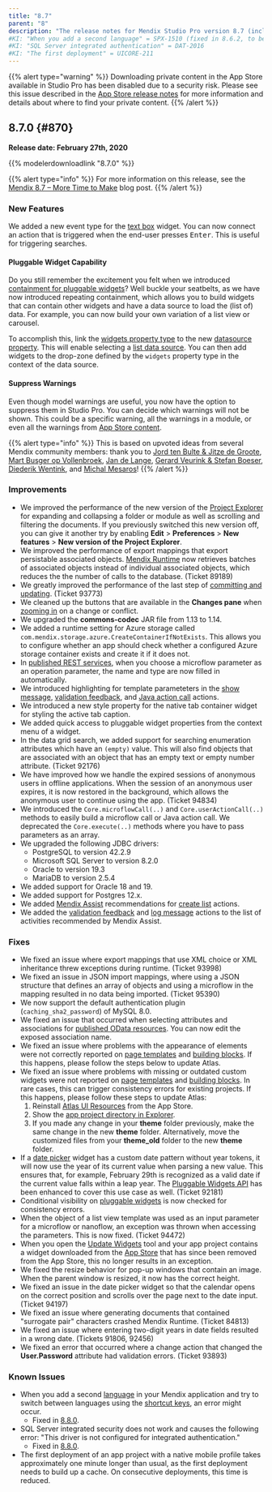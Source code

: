 ```yaml
---
title: "8.7"
parent: "8"
description: "The release notes for Mendix Studio Pro version 8.7 (including all patches) with details on new features, bug fixes, and known issues."
#KI: "When you add a second language" = SPX-1510 (fixed in 8.6.2, to be fixed in 8.8.0)
#KI: "SQL Server integrated authentication" = DAT-2016
#KI: "The first deployment" = UICORE-211
---
```


{{% alert type="warning" %}}
Downloading private content in the App Store available in Studio Pro has been disabled due to a security risk. Please see this issue described in the [App Store release notes](../app-store/index#private-fix) for more information and details about where to find your private content.
{{% /alert %}}

## 8.7.0 {#870}

**Release date: February 27th, 2020**

{{% modelerdownloadlink "8.7.0" %}}

{{% alert type="info" %}}
For more information on this release, see the [Mendix 8.7 – More Time to Make](https://www.mendix.com/blog/mendix-8-7-more-time-to-make/) blog post.
{{% /alert %}}

### New Features

We added a new event type for the [text box](/refguide/text-box) widget. You can now connect an action that is triggered when the end-user presses <kbd>Enter</kbd>. This is useful for triggering searches.

#### Pluggable Widget Capability

Do you still remember the excitement you felt when we introduced [containment for pluggable widgets](8.3#pluggable)? Well buckle your seatbelts, as we have now introduced repeating containment, which allows you to build widgets that can contain other widgets and have a data source to load the (list of) data. For example, you can now build your own variation of a list view or carousel.

To accomplish this, link the [widgets property type](/apidocs-mxsdk/apidocs/client-apis-for-pluggable-widgets#listvalue) to the new [datasource property](/apidocs-mxsdk/apidocs/property-types-pluggable-widgets#datasource). This will enable selecting a [list data source](/refguide/data-sources#list-widgets). You can then add widgets to the drop-zone defined by the `widgets` property type in the context of the data source.

#### Suppress Warnings

Even though model warnings are useful, you now have the option to suppress them in Studio Pro. You can decide which warnings will not be shown. This could be a specific warning, all the warnings in a module, or even all the warnings from [App Store content](/appstore/general/app-store-content).

{{% alert type="info" %}}
This is based on upvoted ideas from several Mendix community members: thank you to [Jord ten Bulte & Jitze de Groote](https://forum.mendixcloud.com/link/ideas/1282), [Mart Busger op Vollenbroek](https://forum.mendixcloud.com/link/ideas/1466), [Jan de Lange](https://forum.mendixcloud.com/link/ideas/1374), [Gerard Veurink & Stefan Boeser](https://forum.mendixcloud.com/link/ideas/213), [Diederik Wentink](https://forum.mendixcloud.com/link/ideas/399), and [Michal Mesaros](https://forum.mendixcloud.com/link/ideas/1643)!
{{% /alert %}}

### Improvements

* We improved the performance of the new version of the [Project Explorer](/refguide/preferences-dialog#new-project-explorer) for expanding and collapsing a folder or module as well as scrolling and filtering the documents. If you previously switched this new version off, you can give it another try by enabling **Edit** > **Preferences** > **New features** > **New version of the Project Explorer**.
* We improved the performance of export mappings that export persistable associated objects. [Mendix Runtime](/refguide/runtime) now retrieves batches of associated objects instead of individual associated objects, which reduces the the number of calls to the database. (Ticket 89189)
* We greatly improved the performance of the last step of [committing  and updating](/refguide/collaborative-development). (Ticket 93773)
* We cleaned up the buttons that are available in the **Changes pane** when [zooming in](/refguide/changes-pane#zoomed-in-level) on a change or conflict.
* We upgraded the **commons-codec** JAR file from 1.13 to 1.14.
* We added a runtime setting for Azure storage called `com.mendix.storage.azure.CreateContainerIfNotExists`. This allows you to configure whether an app should check whether a configured Azure storage container exists and create it if it does not.
* In [published REST services](/refguide/published-rest-service), when you choose a microflow parameter as an operation parameter, the name and type are now filled in automatically.
* We introduced highlighting for template parameteters in the [show message](/refguide/show-message), [validation feedback](/refguide/validation-feedback), and [Java action call](/refguide/java-action-call) actions.
* We introduced a new style property for the native tab container widget for styling the active tab caption.
* We added quick access to pluggable widget properties from the context menu of a widget.
* In the data grid search, we added support for searching enumeration attributes which have an `(empty)` value. This will also find objects that are associated with an object that has an empty text or empty number attribute. (Ticket 92176)
* We have improved how we handle the expired sessions of anonymous users in offline applications. When the session of an anonymous user expires, it is now restored in the background, which allows the anonymous user to continue using the app. (Ticket 94834)
* We introduced the `Core.microflowCall(..)` and `Core.userActionCall(..)` methods to easily build a microflow call or Java action call. We deprecated the `Core.execute(..)` methods where you have to pass parameters as an array.
* We upgraded the following JDBC drivers:
	* PostgreSQL to version 42.2.9
	* Microsoft SQL Server to version 8.2.0
	* Oracle to version 19.3
	* MariaDB to version 2.5.4
* We added support for Oracle 18 and 19.
* We added support for Postgres 12.x.
* We added [Mendix Assist](/refguide/mx-assist-studio-pro) recommendations for [create list](/refguide/create-list) actions.
* We added the [validation feedback](/refguide/validation-feedback) and [log message](/refguide/log-message) actions to the list of activities recommended by Mendix Assist.

### Fixes

* <a name="93998"></a>We fixed an issue where export mappings that use XML choice or XML inheritance threw exceptions during runtime. (Ticket 93998)
* <a name="95390"></a>We fixed an issue in JSON import mappings, where using a JSON structure that defines an array of objects and using a microflow in the mapping resulted in no data being imported. (Ticket 95390)
* <a name="1530"></a>We now support the default authentication plugin (`caching_sha2_password`) of MySQL 8.0.
* We fixed an issue that occurred when selecting attributes and associations for [published OData resources](/refguide/published-odata-resource). You can now edit the exposed association name.
* We fixed an issue where problems with the appearance of elements were not correctly reported on [page templates](/refguide/page-templates) and [building blocks](/refguide/building-block). If this happens, please follow the steps below to update Atlas.
* We fixed an issue where problems with missing or outdated custom widgets were not reported on [page templates](/refguide/page-templates) and [building blocks](/refguide/building-block). In rare cases, this can trigger consistency errors for existing projects. If this happens, please follow these steps to update Atlas:<br />
	1. Reinstall [Atlas UI Resources](/appstore/modules/atlas-ui-resources) from the App Store.<br />
	2. Show the [app project directory in Explorer](/howto/general/show-project-directory).<br />
	3. If you made any change in your **theme** folder previously, make the same change in the new **theme** folder. Alternatively, move the customized files from your **theme_old** folder to the new **theme** folder.
* If a [date picker](/refguide/date-picker) widget has a custom date pattern without year tokens, it will now use the year of its current value when parsing a new value. This ensures that, for example, February 29th is recognized as a valid date if the current value falls within a leap year. The [Pluggable Widgets API](/apidocs-mxsdk/apidocs/pluggable-widgets) has been enhanced to cover this use case as well. (Ticket 92181)
* Conditional visibility on [pluggable widgets](/howto/extensibility/build-native-widget) is now checked for consistency errors.
* When the object of a list view template was used as an input parameter for a microflow or nanoflow, an exception was thrown when accessing the parameters. This is now fixed. (Ticket 94472)
* When you open the [Update Widgets](/refguide/project-menu#update-widgets) tool and your app project contains a widget downloaded from the [App Store](https://appstore.home.mendix.com) that has since been removed from the App Store, this no longer results in an exception.
* We fixed the resize behavior for pop-up windows that contain an image. When the parent window is resized, it now has the correct height.
* We fixed an issue in the date picker widget so that the calendar opens on the correct position and scrolls over the page next to the date input. (Ticket 94197)
* We fixed an issue where generating documents that contained "surrogate pair" characters crashed Mendix Runtime. (Ticket 84813)
* We fixed an issue where entering two-digit years in date fields resulted in a wrong date. (Tickets 91806, 92456)
* We fixed an error that occurred where a change action that changed the **User.Password** attribute had validation errors. (Ticket 93893)

### Known Issues

* When you add a second [language](/howto/collaboration-requirements-management/translate-your-app-content) in your Mendix application and try to switch between languages using the [shortcut keys](/refguide/menus#language), an error might occur.
	* Fixed in [8.8.0](8.8#1510).
* SQL Server integrated security does not work and causes the following error: "This driver is not configured for integrated authentication."
	* Fixed in [8.8.0](8.8#2016).
* The first deployment of an app project with a native mobile profile takes approximately one minute longer than usual, as the first deployment needs to build up a cache. On consecutive deployments, this time is reduced.
